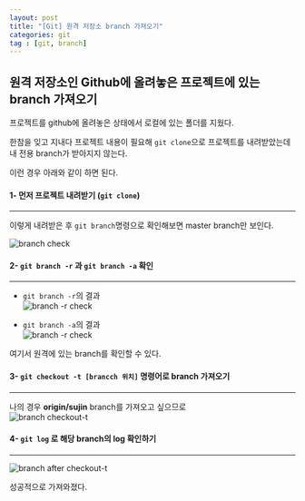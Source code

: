 ```yaml
---
layout: post
title: "[Git] 원격 저장소 branch 가져오기"
categories: git
tag : [git, branch]
---
```


## 원격 저장소인 Github에 올려놓은 프로젝트에 있는 branch 가져오기

프로젝트를 github에 올려놓은 상태에서 로컬에 있는 폴더를 지웠다. <br>

한참을 잊고 지내다 프로젝트 내용이 필요해 `git clone`으로 프로젝트를 내려받았는데 내 전용 branch가 받아지지 않는다. <br>

이런 경우 아래와 같이 하면 된다.<br>

#### 1- 먼저 프로젝트 내려받기 (`git clone`)
---
이렇게 내려받은 후 `git branch`명령으로 확인해보면 master branch만 보인다. <br>

![branch check](https://krispediadot.github.io/assets/images/git_branch_check_after_clone.jpg)<br>

#### 2- `git branch -r` 과 `git branch -a` 확인
---
- `git branch -r`의 결과<br>
![branch -r check](https://krispediadot.github.io/assets/images/git_branch_r_check.jpg)<br>

- `git branch -a`의 결과<br>
![branch -r check](https://krispediadot.github.io/assets/images/git_branch_a_check.jpg)<br>

여기서 원격에 있는 branch를 확인할 수 있다. <br>


#### 3- `git checkout -t [brancch 위치]` 명령어로 branch 가져오기
---
나의 경우 **origin/sujin** branch를 가져오고 싶으므로 <br>
![branch checkout-t ](https://krispediadot.github.io/assets/images/git_branch_checkout_t.jpg)<br>

#### 4- `git log` 로 해당 branch의 log 확인하기
---
![branch after checkout-t ](https://krispediadot.github.io/assets/images/git_branch_after_checkout_t.jpg)<br>


성공적으로 가져와졌다. <br>
